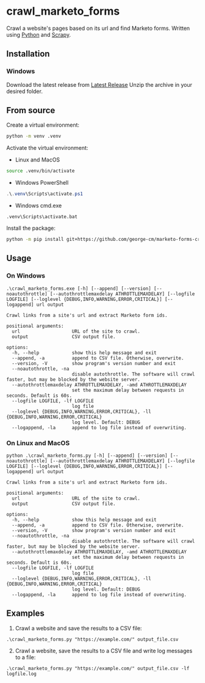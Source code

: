 # crawl_marketo_forms

Crawl a website's pages based on its url and find Marketo forms.
Written using [Python](https://www.python.org) and [Scrapy](https://scrapy.org/).

## Installation

### Windows

Download the latest release from [Latest Release](https://github.com/george-cm/marketo-forms-crawler/releases/latest)
Unzip the archive in your desired folder.

## From source

Create a virtual environment:

```sh
python -m venv .venv
```

Activate the virtual environment:

- Linux and MacOS

```sh
source .venv/bin/activate
```

- Windows PowerShell

```PowerShell
.\.venv\Scripts\activate.ps1
```

- Windows cmd.exe

```cmd.exe
.venv\Scripts\activate.bat
```

Install the package:

```sh
python -m pip install git+https://github.com/george-cm/marketo-forms-crawler#egg=marketo-forms-crawler
```

## Usage

### On Windows

```console
.\crawl_marketo_forms.exe [-h] [--append] [--version] [--noautothrottle] [--autothrottlemaxdelay ATHROTTLEMAXDELAY] [--logfile LOGFILE] [--loglevel {DEBUG,INFO,WARNING,ERROR,CRITICAL}] [--logappend] url output

Crawl links from a site's url and extract Marketo form ids.

positional arguments:
  url                   URL of the site to crawl.
  output                CSV output file.

options:
  -h, --help            show this help message and exit
  --append, -a          append to CSV file. Otherwise, overwrite.
  --version, -V         show program's version number and exit
  --noautothrottle, -na
                        disable autothrottle. The software will crawl faster, but may be blocked by the website server.
  --autothrottlemaxdelay ATHROTTLEMAXDELAY, -amd ATHROTTLEMAXDELAY
                        set the maximum delay between requests in seconds. Default is 60s.
  --logfile LOGFILE, -lf LOGFILE
                        log file
  --loglevel {DEBUG,INFO,WARNING,ERROR,CRITICAL}, -ll {DEBUG,INFO,WARNING,ERROR,CRITICAL}
                        log level. Default: DEBUG
  --logappend, -la      append to log file instead of overwriting.
```

### On Linux and MacOS

```console
python .\crawl_marketo_forms.py [-h] [--append] [--version] [--noautothrottle] [--autothrottlemaxdelay ATHROTTLEMAXDELAY] [--logfile LOGFILE] [--loglevel {DEBUG,INFO,WARNING,ERROR,CRITICAL}] [--logappend] url output

Crawl links from a site's url and extract Marketo form ids.

positional arguments:
  url                   URL of the site to crawl.
  output                CSV output file.

options:
  -h, --help            show this help message and exit
  --append, -a          append to CSV file. Otherwise, overwrite.
  --version, -V         show program's version number and exit
  --noautothrottle, -na
                        disable autothrottle. The software will crawl faster, but may be blocked by the website server.
  --autothrottlemaxdelay ATHROTTLEMAXDELAY, -amd ATHROTTLEMAXDELAY
                        set the maximum delay between requests in seconds. Default is 60s.
  --logfile LOGFILE, -lf LOGFILE
                        log file
  --loglevel {DEBUG,INFO,WARNING,ERROR,CRITICAL}, -ll {DEBUG,INFO,WARNING,ERROR,CRITICAL}
                        log level. Default: DEBUG
  --logappend, -la      append to log file instead of overwriting.
```

## Examples

1. Crawl a website and save the results to a CSV file:

```console
.\crawl_marketo_forms.py "https://example.com/" output_file.csv
```

2. Crawl a website, save the results to a CSV file and write log messages to a file:

```console
.\crawl_marketo_forms.py "https://example.com/" output_file.csv -lf logfile.log
```
